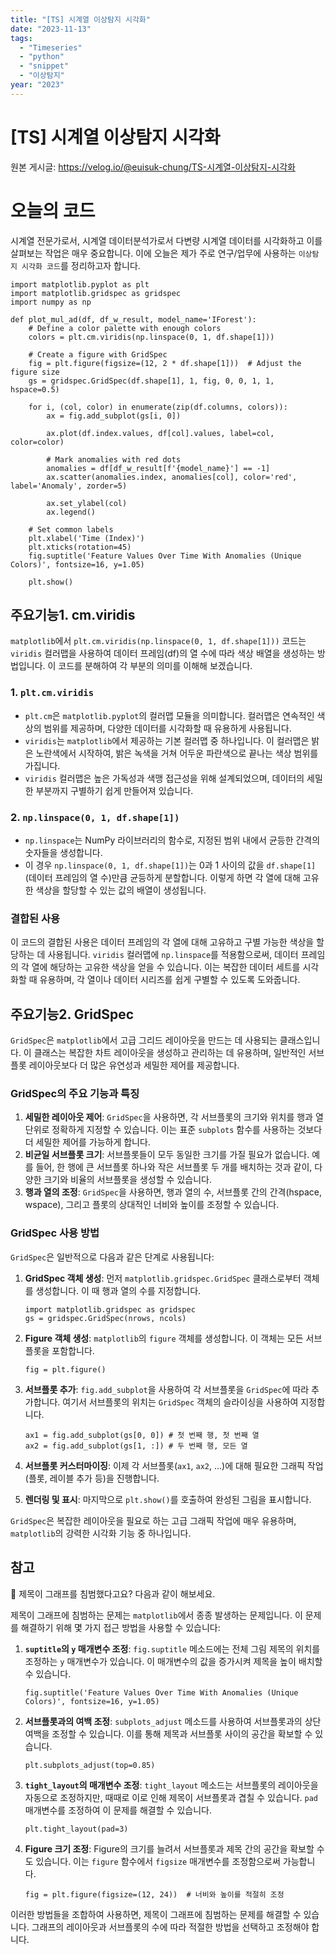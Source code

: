 ```yaml
---
title: "[TS] 시계열 이상탐지 시각화"
date: "2023-11-13"
tags:
  - "Timeseries"
  - "python"
  - "snippet"
  - "이상탐지"
year: "2023"
---
```


# [TS] 시계열 이상탐지 시각화

원본 게시글: https://velog.io/@euisuk-chung/TS-시계열-이상탐지-시각화



오늘의 코드
======

시계열 전문가로서, 시계열 데이터분석가로서 다변량 시계열 데이터를 시각화하고 이를 살펴보는 작업은 매우 중요합니다. 이에 오늘은 제가 주로 연구/업무에 사용하는 `이상탐지 시각화 코드`를 정리하고자 합니다.

```
import matplotlib.pyplot as plt
import matplotlib.gridspec as gridspec
import numpy as np

def plot_mul_ad(df, df_w_result, model_name='IForest'):
    # Define a color palette with enough colors
    colors = plt.cm.viridis(np.linspace(0, 1, df.shape[1]))

    # Create a figure with GridSpec
    fig = plt.figure(figsize=(12, 2 * df.shape[1]))  # Adjust the figure size
    gs = gridspec.GridSpec(df.shape[1], 1, fig, 0, 0, 1, 1, hspace=0.5)

    for i, (col, color) in enumerate(zip(df.columns, colors)):
        ax = fig.add_subplot(gs[i, 0])

        ax.plot(df.index.values, df[col].values, label=col, color=color)

        # Mark anomalies with red dots
        anomalies = df[df_w_result[f'{model_name}'] == -1]
        ax.scatter(anomalies.index, anomalies[col], color='red', label='Anomaly', zorder=5)

        ax.set_ylabel(col)
        ax.legend()

    # Set common labels
    plt.xlabel('Time (Index)')
    plt.xticks(rotation=45)
    fig.suptitle('Feature Values Over Time With Anomalies (Unique Colors)', fontsize=16, y=1.05)

    plt.show()
```

주요기능1. cm.viridis
-----------------

`matplotlib`에서 `plt.cm.viridis(np.linspace(0, 1, df.shape[1]))` 코드는 `viridis` 컬러맵을 사용하여 데이터 프레임(df)의 열 수에 따라 색상 배열을 생성하는 방법입니다. 이 코드를 분해하여 각 부분의 의미를 이해해 보겠습니다.

### 1. `plt.cm.viridis`

* `plt.cm`은 `matplotlib.pyplot`의 컬러맵 모듈을 의미합니다. 컬러맵은 연속적인 색상의 범위를 제공하며, 다양한 데이터를 시각화할 때 유용하게 사용됩니다.
* `viridis`는 `matplotlib`에서 제공하는 기본 컬러맵 중 하나입니다. 이 컬러맵은 밝은 노란색에서 시작하여, 밝은 녹색을 거쳐 어두운 파란색으로 끝나는 색상 범위를 가집니다.
* `viridis` 컬러맵은 높은 가독성과 색맹 접근성을 위해 설계되었으며, 데이터의 세밀한 부분까지 구별하기 쉽게 만들어져 있습니다.

### 2. `np.linspace(0, 1, df.shape[1])`

* `np.linspace`는 NumPy 라이브러리의 함수로, 지정된 범위 내에서 균등한 간격의 숫자들을 생성합니다.
* 이 경우 `np.linspace(0, 1, df.shape[1])`는 0과 1 사이의 값을 `df.shape[1]` (데이터 프레임의 열 수)만큼 균등하게 분할합니다. 이렇게 하면 각 열에 대해 고유한 색상을 할당할 수 있는 값의 배열이 생성됩니다.

### 결합된 사용

이 코드의 결합된 사용은 데이터 프레임의 각 열에 대해 고유하고 구별 가능한 색상을 할당하는 데 사용됩니다. `viridis` 컬러맵에 `np.linspace`를 적용함으로써, 데이터 프레임의 각 열에 해당하는 고유한 색상을 얻을 수 있습니다. 이는 복잡한 데이터 세트를 시각화할 때 유용하며, 각 열이나 데이터 시리즈를 쉽게 구별할 수 있도록 도와줍니다.

주요기능2. GridSpec
---------------

`GridSpec`은 `matplotlib`에서 고급 그리드 레이아웃을 만드는 데 사용되는 클래스입니다. 이 클래스는 복잡한 차트 레이아웃을 생성하고 관리하는 데 유용하며, 일반적인 서브플롯 레이아웃보다 더 많은 유연성과 세밀한 제어를 제공합니다.

### GridSpec의 주요 기능과 특징

1. **세밀한 레이아웃 제어**: `GridSpec`을 사용하면, 각 서브플롯의 크기와 위치를 행과 열 단위로 정확하게 지정할 수 있습니다. 이는 표준 `subplots` 함수를 사용하는 것보다 더 세밀한 제어를 가능하게 합니다.
2. **비균일 서브플롯 크기**: 서브플롯들이 모두 동일한 크기를 가질 필요가 없습니다. 예를 들어, 한 행에 큰 서브플롯 하나와 작은 서브플롯 두 개를 배치하는 것과 같이, 다양한 크기와 비율의 서브플롯을 생성할 수 있습니다.
3. **행과 열의 조정**: `GridSpec`을 사용하면, 행과 열의 수, 서브플롯 간의 간격(hspace, wspace), 그리고 플롯의 상대적인 너비와 높이를 조정할 수 있습니다.

### GridSpec 사용 방법

`GridSpec`은 일반적으로 다음과 같은 단계로 사용됩니다:

1. **GridSpec 객체 생성**: 먼저 `matplotlib.gridspec.GridSpec` 클래스로부터 객체를 생성합니다. 이 때 행과 열의 수를 지정합니다.
   
   ```
   import matplotlib.gridspec as gridspec
   gs = gridspec.GridSpec(nrows, ncols)
   ```
2. **Figure 객체 생성**: `matplotlib`의 `figure` 객체를 생성합니다. 이 객체는 모든 서브플롯을 포함합니다.
   
   ```
   fig = plt.figure()
   ```
3. **서브플롯 추가**: `fig.add_subplot`을 사용하여 각 서브플롯을 `GridSpec`에 따라 추가합니다. 여기서 서브플롯의 위치는 `GridSpec` 객체의 슬라이싱을 사용하여 지정합니다.
   
   ```
   ax1 = fig.add_subplot(gs[0, 0]) # 첫 번째 행, 첫 번째 열
   ax2 = fig.add_subplot(gs[1, :]) # 두 번째 행, 모든 열
   ```
4. **서브플롯 커스터마이징**: 이제 각 서브플롯(`ax1`, `ax2`, ...)에 대해 필요한 그래픽 작업(플롯, 레이블 추가 등)을 진행합니다.
5. **렌더링 및 표시**: 마지막으로 `plt.show()`를 호출하여 완성된 그림을 표시합니다.

`GridSpec`은 복잡한 레이아웃을 필요로 하는 고급 그래픽 작업에 매우 유용하며, `matplotlib`의 강력한 시각화 기능 중 하나입니다.

참고
--

🍥 제목이 그래프를 침범했다고요? 다음과 같이 해보세요.  

제목이 그래프에 침범하는 문제는 `matplotlib`에서 종종 발생하는 문제입니다. 이 문제를 해결하기 위해 몇 가지 접근 방법을 사용할 수 있습니다:

1. **`suptitle`의 `y` 매개변수 조정**: `fig.suptitle` 메소드에는 전체 그림 제목의 위치를 조정하는 `y` 매개변수가 있습니다. 이 매개변수의 값을 증가시켜 제목을 높이 배치할 수 있습니다.
   
   ```
   fig.suptitle('Feature Values Over Time With Anomalies (Unique Colors)', fontsize=16, y=1.05)
   ```
2. **서브플롯과의 여백 조정**: `subplots_adjust` 메소드를 사용하여 서브플롯과의 상단 여백을 조정할 수 있습니다. 이를 통해 제목과 서브플롯 사이의 공간을 확보할 수 있습니다.
   
   ```
   plt.subplots_adjust(top=0.85)
   ```
3. **`tight_layout`의 매개변수 조정**: `tight_layout` 메소드는 서브플롯의 레이아웃을 자동으로 조정하지만, 때때로 이로 인해 제목이 서브플롯과 겹칠 수 있습니다. `pad` 매개변수를 조정하여 이 문제를 해결할 수 있습니다.
   
   ```
   plt.tight_layout(pad=3)
   ```
4. **Figure 크기 조정**: Figure의 크기를 늘려서 서브플롯과 제목 간의 공간을 확보할 수도 있습니다. 이는 `figure` 함수에서 `figsize` 매개변수를 조정함으로써 가능합니다.
   
   ```
   fig = plt.figure(figsize=(12, 24))  # 너비와 높이를 적절히 조정
   ```

이러한 방법들을 조합하여 사용하면, 제목이 그래프에 침범하는 문제를 해결할 수 있습니다. 그래프의 레이아웃과 서브플롯의 수에 따라 적절한 방법을 선택하고 조정해야 합니다.

